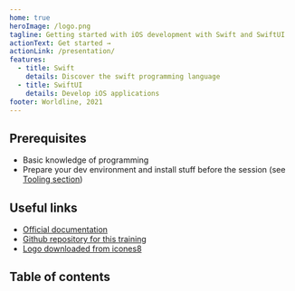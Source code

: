 ```yaml
---
home: true
heroImage: /logo.png
tagline: Getting started with iOS development with Swift and SwiftUI
actionText: Get started →
actionLink: /presentation/
features:
  - title: Swift
    details: Discover the swift programming language
  - title: SwiftUI
    details: Develop iOS applications
footer: Worldline, 2021
---
```


## Prerequisites

- Basic knowledge of programming
- Prepare your dev environment and install stuff before the session (see [Tooling section](tooling))

## Useful links

- [Official documentation](https://developer.apple.com/documentation/)
- [Github repository for this training](https://github.com/worldline/ios-training)
- [Logo downloaded from icones8](https://icones8.fr/icon/51974/xcode)

## Table of contents

<GlobalTableOfContents />
